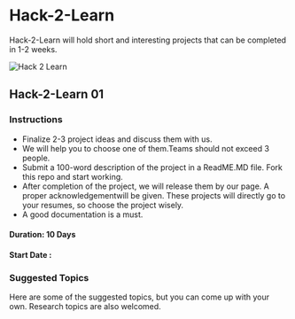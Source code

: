 # Hack-2-Learn

Hack-2-Learn will hold short and interesting projects that can be completed in 1-2 weeks.

![Hack 2 Learn](https://github.com/ERA-IITK/Hack2Learn/blob/master/hack2learn.png) 

## Hack-2-Learn 01

### Instructions
- Finalize 2-3 project ideas and discuss them with us.
- We will help you to choose one of them.Teams should not exceed 3 people.
- Submit a 100-word description of the project in a ReadME.MD file. Fork this repo and start working.
- After completion of the project, we will release them by our page.  A proper acknowledgementwill be given.  These projects will directly go to your resumes, so choose the project wisely.
- A good documentation is a must.
  
 
#### Duration: 10 Days

 #### Start Date :
 
 ### Suggested Topics
 Here are some of the suggested topics, but you can come up with your own. Research topics are also welcomed.
